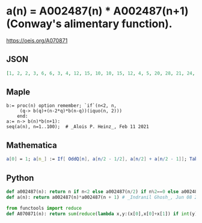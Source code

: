 # a\(n\) \= A002487\(n\) \* A002487\(n\+1\) \(Conway's alimentary function\)\.
https://oeis.org/A070871
## JSON
```JSON
[1, 2, 2, 3, 6, 6, 3, 4, 12, 15, 10, 10, 15, 12, 4, 5, 20, 28, 21, 24, 40, 35, 14, 14, 35, 40, 24, 21, 28, 20, 5, 6, 30, 45, 36, 44, 77, 70, 30, 33, 88, 104, 65, 60, 84, 63, 18, 18, 63, 84, 60, 65, 104, 88, 33, 30, 70, 77, 44, 36, 45, 30, 6, 7, 42, 66]
```
## Maple
```Maple
b:= proc(n) option remember; `if`(n<2, n,
     (q-> b(q)+(n-2*q)*b(n-q))(iquo(n, 2)))
    end:
a:= n-> b(n)*b(n+1):
seq(a(n), n=1..100);  # _Alois P. Heinz_, Feb 11 2021
```
## Mathematica
```Mathematica
a[0] = 1; a[n_] := If[ OddQ[n], a[n/2 - 1/2], a[n/2] + a[n/2 - 1]]; Table[ a[n - 1]*a[n], {n, 1, 70}]
```
## Python
```Python
def a002487(n): return n if n<2 else a002487(n/2) if n%2==0 else a002487((n - 1)/2) + a002487((n + 1)/2)
def a(n): return a002487(n)*a002487(n + 1) # _Indranil Ghosh_, Jun 08 2017
```
```Python
from functools import reduce
def A070871(n): return sum(reduce(lambda x,y:(x[0],x[0]+x[1]) if int(y) else (x[0]+x[1],x[1]),bin(n)[-1:2:-1],(1,0)))*sum(reduce(lambda x,y:(x[0],x[0]+x[1]) if int(y) else (x[0]+x[1],x[1]),bin(n+1)[-1:2:-1],(1,0))) # _Chai Wah Wu_, May 05 2023
```
